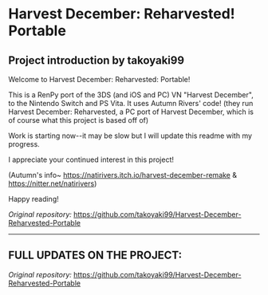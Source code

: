 # Harvest December: Reharvested! Portable

## Project introduction by takoyaki99

Welcome to Harvest December: Reharvested: Portable!

This is a RenPy port of the 3DS (and iOS and PC) VN "Harvest December", to the Nintendo Switch and PS Vita. It uses Autumn Rivers' code! (they run Harvest December: Reharvested, a PC port of Harvest December, which is of course what this project is based off of)

Work is starting now--it may be slow but I will update this readme with my progress.



I appreciate your continued interest in this project!

(Autumn's info~ https://natirivers.itch.io/harvest-december-remake & https://nitter.net/natirivers)

Happy reading!

_Original repository:_ https://github.com/takoyaki99/Harvest-December-Reharvested-Portable

--- 

## FULL UPDATES ON THE PROJECT:
_Original repository:_ https://github.com/takoyaki99/Harvest-December-Reharvested-Portable


